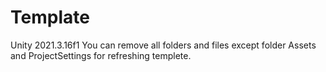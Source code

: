 # Template
Unity 2021.3.16f1
You can remove all folders and files except folder Assets and ProjectSettings for refreshing templete.